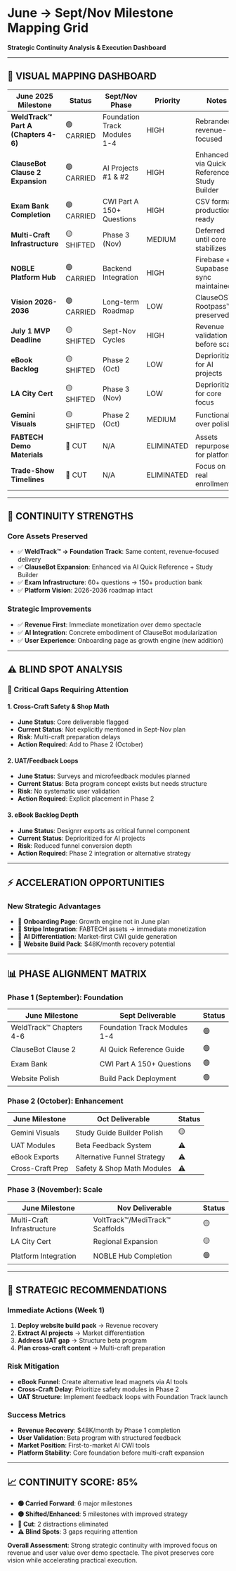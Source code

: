 # June → Sept/Nov Milestone Mapping Grid
**Strategic Continuity Analysis & Execution Dashboard**

---

## 🎯 **VISUAL MAPPING DASHBOARD**

| June 2025 Milestone | Status | Sept/Nov Phase | Priority | Notes |
|---------------------|--------|----------------|----------|-------|
| **WeldTrack™ Part A (Chapters 4-6)** | 🟢 CARRIED | Foundation Track Modules 1-4 | HIGH | Rebranded, revenue-focused |
| **ClauseBot Clause 2 Expansion** | 🟢 CARRIED | AI Projects #1 & #2 | HIGH | Enhanced via Quick Reference + Study Builder |
| **Exam Bank Completion** | 🟢 CARRIED | CWI Part A 150+ Questions | HIGH | CSV format, production-ready |
| **Multi-Craft Infrastructure** | 🟡 SHIFTED | Phase 3 (Nov) | MEDIUM | Deferred until core stabilizes |
| **NOBLE Platform Hub** | 🟢 CARRIED | Backend Integration | HIGH | Firebase + Supabase sync maintained |
| **Vision 2026-2036** | 🟢 CARRIED | Long-term Roadmap | LOW | ClauseOS™, Rootpass™ preserved |
| **July 1 MVP Deadline** | 🟡 SHIFTED | Sept-Nov Cycles | HIGH | Revenue validation before scale |
| **eBook Backlog** | 🟡 SHIFTED | Phase 2 (Oct) | LOW | Deprioritized for AI projects |
| **LA City Cert** | 🟡 SHIFTED | Phase 3 (Nov) | LOW | Deprioritized for core focus |
| **Gemini Visuals** | 🟡 SHIFTED | Phase 2 (Oct) | MEDIUM | Functional over polish |
| **FABTECH Demo Materials** | 🔴 CUT | N/A | ELIMINATED | Assets repurposed for platform |
| **Trade-Show Timelines** | 🔴 CUT | N/A | ELIMINATED | Focus on real enrollments |

---

## 🔗 **CONTINUITY STRENGTHS**

### **Core Assets Preserved**
- ✅ **WeldTrack™ → Foundation Track**: Same content, revenue-focused delivery
- ✅ **ClauseBot Expansion**: Enhanced via AI Quick Reference + Study Builder
- ✅ **Exam Infrastructure**: 60+ questions → 150+ production bank
- ✅ **Platform Vision**: 2026-2036 roadmap intact

### **Strategic Improvements**
- ✅ **Revenue First**: Immediate monetization over demo spectacle
- ✅ **AI Integration**: Concrete embodiment of ClauseBot modularization
- ✅ **User Experience**: Onboarding page as growth engine (new addition)

---

## ⚠️ **BLIND SPOT ANALYSIS**

### **🔴 Critical Gaps Requiring Attention**

#### **1. Cross-Craft Safety & Shop Math**
- **June Status**: Core deliverable flagged
- **Current Status**: Not explicitly mentioned in Sept-Nov plan
- **Risk**: Multi-craft preparation delays
- **Action Required**: Add to Phase 2 (October)

#### **2. UAT/Feedback Loops**
- **June Status**: Surveys and microfeedback modules planned
- **Current Status**: Beta program concept exists but needs structure
- **Risk**: No systematic user validation
- **Action Required**: Explicit placement in Phase 2

#### **3. eBook Backlog Depth**
- **June Status**: Designrr exports as critical funnel component
- **Current Status**: Deprioritized for AI projects
- **Risk**: Reduced funnel conversion depth
- **Action Required**: Phase 2 integration or alternative strategy

---

## ⚡ **ACCELERATION OPPORTUNITIES**

### **New Strategic Advantages**
- 🚀 **Onboarding Page**: Growth engine not in June plan
- 🚀 **Stripe Integration**: FABTECH assets → immediate monetization
- 🚀 **AI Differentiation**: Market-first CWI guide generation
- 🚀 **Website Build Pack**: $48K/month recovery potential

---

## 📊 **PHASE ALIGNMENT MATRIX**

### **Phase 1 (September): Foundation**
| June Milestone | Sept Deliverable | Status |
|----------------|------------------|--------|
| WeldTrack™ Chapters 4-6 | Foundation Track Modules 1-4 | 🟢 |
| ClauseBot Clause 2 | AI Quick Reference Guide | 🟢 |
| Exam Bank | CWI Part A 150+ Questions | 🟢 |
| Website Polish | Build Pack Deployment | 🟢 |

### **Phase 2 (October): Enhancement**
| June Milestone | Oct Deliverable | Status |
|----------------|-----------------|--------|
| Gemini Visuals | Study Guide Builder Polish | 🟡 |
| UAT Modules | Beta Feedback System | ⚠️ |
| eBook Exports | Alternative Funnel Strategy | ⚠️ |
| Cross-Craft Prep | Safety & Shop Math Modules | ⚠️ |

### **Phase 3 (November): Scale**
| June Milestone | Nov Deliverable | Status |
|----------------|-----------------|--------|
| Multi-Craft Infrastructure | VoltTrack™/MediTrack™ Scaffolds | 🟡 |
| LA City Cert | Regional Expansion | 🟡 |
| Platform Integration | NOBLE Hub Completion | 🟢 |

---

## 🎯 **STRATEGIC RECOMMENDATIONS**

### **Immediate Actions (Week 1)**
1. **Deploy website build pack** → Revenue recovery
2. **Extract AI projects** → Market differentiation
3. **Address UAT gap** → Structure beta program
4. **Plan cross-craft content** → Multi-craft preparation

### **Risk Mitigation**
- **eBook Funnel**: Create alternative lead magnets via AI tools
- **Cross-Craft Delay**: Prioritize safety modules in Phase 2
- **UAT Structure**: Implement feedback loops with Foundation Track launch

### **Success Metrics**
- **Revenue Recovery**: $48K/month by Phase 1 completion
- **User Validation**: Beta program with structured feedback
- **Market Position**: First-to-market AI CWI tools
- **Platform Stability**: Core foundation before multi-craft expansion

---

## 📈 **CONTINUITY SCORE: 85%**

- **🟢 Carried Forward**: 6 major milestones
- **🟡 Shifted/Enhanced**: 5 milestones with improved strategy
- **🔴 Cut**: 2 distractions eliminated
- **⚠️ Blind Spots**: 3 gaps requiring attention

**Overall Assessment**: Strong strategic continuity with improved focus on revenue and user value over demo spectacle. The pivot preserves core vision while accelerating practical execution.
